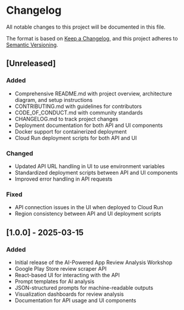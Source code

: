 # Changelog

All notable changes to this project will be documented in this file.

The format is based on [Keep a Changelog](https://keepachangelog.com/en/1.0.0/),
and this project adheres to [Semantic Versioning](https://semver.org/spec/v2.0.0.html).

## [Unreleased]

### Added
- Comprehensive README.md with project overview, architecture diagram, and setup instructions
- CONTRIBUTING.md with guidelines for contributors
- CODE_OF_CONDUCT.md with community standards
- CHANGELOG.md to track project changes
- Deployment documentation for both API and UI components
- Docker support for containerized deployment
- Cloud Run deployment scripts for both API and UI

### Changed
- Updated API URL handling in UI to use environment variables
- Standardized deployment scripts between API and UI components
- Improved error handling in API requests

### Fixed
- API connection issues in the UI when deployed to Cloud Run
- Region consistency between API and UI deployment scripts

## [1.0.0] - 2025-03-15

### Added
- Initial release of the AI-Powered App Review Analysis Workshop
- Google Play Store review scraper API
- React-based UI for interacting with the API
- Prompt templates for AI analysis
- JSON-structured prompts for machine-readable outputs
- Visualization dashboards for review analysis
- Documentation for API usage and UI components

